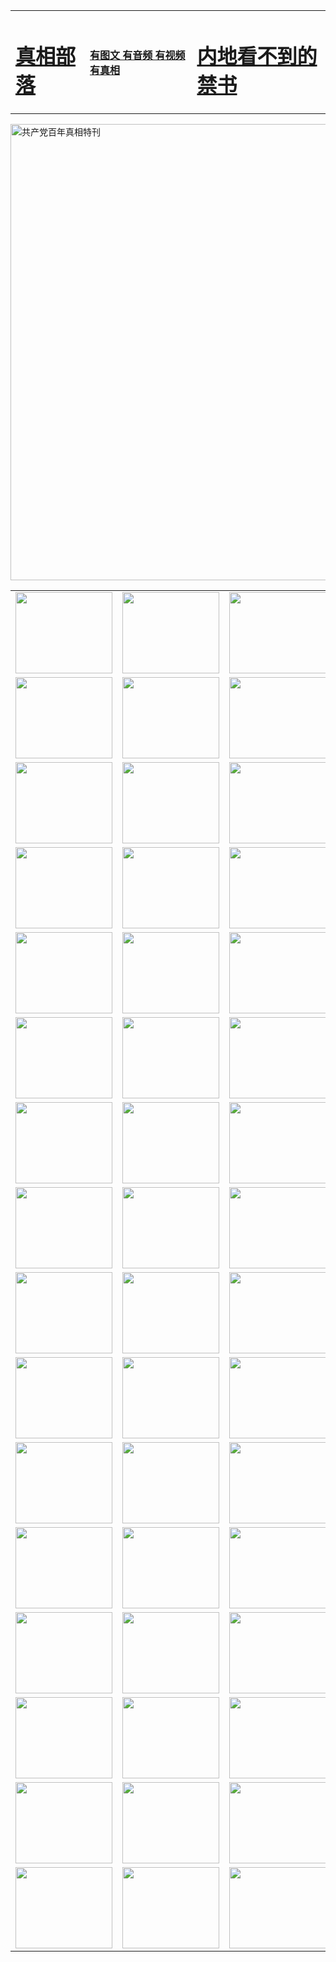 <table>
<tr>

<td>
	<H1><a href="http://99.crownka.comg/zx/">真相部落</a></H1>
</td>
<td>
	<H4><a href="http://99.crownka.comg/zx/">有图文 有音频 有视频 有真相</a></H4>
</td>
<td>
	<H1><a href="http://99.crownka.comg/book/"> 内地看不到的禁书</a></H1>
</td>
</tr>
</table>

 <div ><a href="http://99.crownka.comg/zx/bngcd/"><img src="http://99.crownka.comg/zx/bngcd/gcdbnzx.jpg" width="730"  border="0" alt="共产党百年真相特刊"></a></div>

<table>
<tr>
	<td><a href="http://07.seyyah360.com/xtr/107/"><img  src ="http://07.seyyah360.com/pic/2017/02/107.jpg" width="155px" height="130px"></a></td>
	<td><a href="http://07.seyyah360.com/xtr/829/"><img src ="http://07.seyyah360.com/pic/2017/02/829.jpg" width="155px" height="130px"></a></td>
	<td><a href="http://07.seyyah360.com/xtr/69/"><img  src ="http://07.seyyah360.com/pic/2017/02/69.jpg" width="155px" height="130px"></a></td>
	<td><a href="http://07.seyyah360.com/xtr/99/"><img  src ="http://07.seyyah360.com/pic/2017/02/99.jpg" width="155px" height="130px"></a></td>
</tr>
<tr>
	<td><a href="http://07.seyyah360.com/xtr/40/"><img  src ="http://07.seyyah360.com/pic/2017/02/40.jpg" width="155px" height="130px"></a></td>
	<td><a href="http://07.seyyah360.com/xtr/20/"><img  src ="http://07.seyyah360.com/pic/2017/02/20.jpg" width="155px" height="130px"></a></td>
	<td><a href="http://07.seyyah360.com/xtr/81/"><img  src ="http://07.seyyah360.com/pic/2017/02/81.jpg" width="155px" height="130px"></a></td>
	<td><a href="http://07.seyyah360.com/xtr/2/"><img  src ="http://07.seyyah360.com/pic/2017/02/2.jpg" width="155px" height="130px"></a></td>
</tr>
<tr>
	<td><a href="http://07.seyyah360.com/xtr/86/"><img  src ="http://07.seyyah360.com/pic/2017/02/86.jpg" width="155px" height="130px"></a></td>
	<td><a href="http://07.seyyah360.com/xtr/109/"><img  src ="http://07.seyyah360.com/pic/2017/02/109.jpg" width="155px" height="130px"></a></td>
	<td><a href="http://07.seyyah360.com/xtr/1378/"><img  src ="http://07.seyyah360.com/pic/2017/02/1378.jpg" width="155px" height="130px"></a></td>
	<td><a href="http://07.seyyah360.com/xtr/57/"><img  src ="http://07.seyyah360.com/pic/2017/02/57.jpg" width="155px" height="130px"></a></td>
</tr>
<tr>
	<td><a href="http://07.seyyah360.com/xtr/1219/"><img  src ="http://07.seyyah360.com/pic/2017/02/1219.jpg" width="155px" height="130px"></a></td>
	<td><a href="http://07.seyyah360.com/xtr/1220/"><img  src ="http://07.seyyah360.com/pic/2017/02/1220.jpg" width="155px" height="130px"></a></td>
	<td><a href="http://07.seyyah360.com/xtr/1221/"><img  src ="http://07.seyyah360.com/pic/2017/02/1221.jpg" width="155px" height="130px"></a></td>
	<td><a href="http://07.seyyah360.com/xtr/51/"><img  src ="http://07.seyyah360.com/pic/2017/02/51.jpg" width="155px" height="130px"></a></td>
</tr>
<tr>
	<td><a href="http://07.seyyah360.com/xtr/1055/"><img  src ="http://07.seyyah360.com/pic/2017/02/1055.jpg" width="155px" height="130px"></a></td>
	<td><a href="http://07.seyyah360.com/xtr/611/"><img  src ="http://07.seyyah360.com/pic/2017/02/611.jpg" width="155px" height="130px"></a></td>
	<td><a href="http://07.seyyah360.com/xtr/1121/"><img  src ="http://07.seyyah360.com/pic/2017/02/1121.jpg" width="155px" height="130px"></a></td>
	<td><a href="http://07.seyyah360.com/xtr/610/"><img  src ="http://07.seyyah360.com/pic/2017/02/610.jpg" width="155px" height="130px"></a></td>
</tr>
<tr>
	<td><a href="http://07.seyyah360.com/xtr/1128/"><img  src ="http://07.seyyah360.com/pic/2017/02/1128.jpg" width="155px" height="130px"></a></td>
	<td><a href="http://07.seyyah360.com/xtr/1395/"><img  src ="http://07.seyyah360.com/pic/2017/02/1406.jpg" width="155px" height="130px"></a></td>
	<td><a href="http://07.seyyah360.com/xtr/1407/"><img  src ="http://07.seyyah360.com/pic/2017/02/1407.jpg" width="155px" height="130px"></a></td>
	<td><a href="http://07.seyyah360.com/xtr/934/"><img  src ="http://07.seyyah360.com/pic/2017/02/934.jpg" width="155px" height="130px"></a></td>
</tr>
<tr>
	<td><a href="http://07.seyyah360.com/xtr/641/"><img  src ="http://07.seyyah360.com/pic/2017/02/641.jpg" width="155px" height="130px"></a></td>
	<td><a href="http://07.seyyah360.com/xtr/949/"><img  src ="http://07.seyyah360.com/pic/2017/02/949.jpg" width="155px" height="130px"></a></td>
	<td><a href="http://07.seyyah360.com/xtr/112/"><img  src ="http://07.seyyah360.com/pic/2017/02/112.jpg" width="155px" height="130px"></a></td>
	<td><a href="http://07.seyyah360.com/xtr/812/"><img  src ="http://07.seyyah360.com/pic/2017/02/812.jpg" width="155px" height="130px"></a></td>
</tr>
<tr>
	<td><a href="http://07.seyyah360.com/xtr/103/"><img  src ="http://07.seyyah360.com/pic/2017/02/103.jpg" width="155px" height="130px"></a></td>
	<td><a href="http://07.seyyah360.com/xtr/3/"><img  src ="http://07.seyyah360.com/pic/2017/02/3.jpg" width="155px" height="130px"></a></td>
	<td><A href="http://07.seyyah360.com/mp4/zx/2015/11/Lkmtt.mp4" target="_blank" title="莲开满天庭"><img  src="http://07.seyyah360.com/pic/2015/11/Lkmtt3480_jssor.jpg"  width="155px" height="130px"></A></td>
	<td><A href="http://07.seyyah360.com/mp4/zx/2015/11/2013513.mp4" target="_blank" title="飞旋的法轮"><img  src="http://07.seyyah360.com/pic/2015/11/falun480_jssor.jpg"  width="155px" height="130px"></A></td>
</tr>
<tr>
	<td><A href="http://07.seyyah360.com/mp4/zx/2015/11/NYParade.mp4" target="_blank" title="2004年4月10日法轮功纽约大游行"><img  src="http://07.seyyah360.com/pic/2015/11/nyparade480_jssor.jpg"  width="155px" height="130px"></A></td>
	<td><A href="http://07.seyyah360.com/mp4/news617/2015/05/WEB_s28093.mp4" target="_blank" title="2015年世界法轮大法日特别报导"><img  src="http://07.seyyah360.com/pic/2015/11/p6752711a666997037_jssor.jpg"  width="155px" height="130px"></A></td>
	<td><A href="http://07.seyyah360.com/mp4/news829/2015/11/30211_326650.mp4" target="_blank" title="沧州绑架案连审四天 民众抹泪称审好人"><img  src="http://07.seyyah360.com/pic/2015/11/changzhou2480_jssor.jpg"  width="155px" height="130px"></A></td>
	<td><A href="http://07.seyyah360.com/mp4/mhph/2015/10/changzhou.mp4" target="_blank" title="沧州真相--狮城血泪"><img  src="http://07.seyyah360.com/pic/2015/11/changzhou480_jssor.jpg"  width="155px" height="130px"></A></td>
</tr>
<tr>
	<td><A href="http://07.seyyah360.com/mp4/mhjd/mhjd_55.mp4" target="_blank" title="正义律师与无罪辩护"><img  src="http://07.seyyah360.com/pic/2015/11/wzbh480_jssor.jpg"  width="155px" height="130px"></A></td>
	<td><A href="http://07.seyyah360.com/mp4/zx/2015/11/layerkcs.mp4" target="_blank" title="中国的良心--高智晟律师"><img  src="http://07.seyyah360.com/pic/2015/11/layerkcs2480_jssor.jpg"  width="155px" height="130px"></A></td>
	<td><A href="http://07.seyyah360.com/mp4/mhph/2015/10/szxl.mp4" target="_blank" title="神州血泪--北京、大庆、广东、哈尔滨"><img  src="http://07.seyyah360.com/pic/2015/11/szxl480_jssor.jpg"  width="155px" height="130px"></A></td>
	<td><A href="http://07.seyyah360.com/mp4/zx/2015/11/TangShanFFXS.mp4" target="_blank" title="真相纪录片：凤凰新生"><img  src="http://07.seyyah360.com/pic/2015/11/fhxs2480_jssor.jpg"  width="155px" height="130px"></A></td>
</tr>
<tr>
	<td><A href="http://07.seyyah360.com/mp4/zx/2015/11/jidong.mp4" target="_blank" title="冀东监狱的罪恶"><img  src="http://07.seyyah360.com/pic/2015/11/jidong480_jssor.jpg"  width="155px" height="130px"></A></td>
	<td><A href="http://07.seyyah360.com/mp4/mhph/2015/10/tangshan.mp4" target="_blank" title="凤凰血泪"><img  src="http://07.seyyah360.com/pic/2015/11/tangshan480_jssor.jpg"  width="155px" height="130px"></A>
					</div></td>
	<td>	<A href="http://07.seyyah360.com/mp4/mhph/2015/10/zfxtzxl.mp4" target="_blank" title="政法系统罪行录--唐山篇"><img  src="http://07.seyyah360.com/pic/2015/11/zfxtzxl480_jssor.jpg"  width="155px" height="130px"></A></td>
	<td><A href="http://07.seyyah360.com/mp4/mhph/2015/10/QDBG.mp4" target="_blank" title="青岛悲歌"><img  src="http://07.seyyah360.com/pic/2015/10/qdbg2480_jssor.jpg"  width="155px" height="130px"></A></td>
</tr>
<tr>
	<td><A href="http://07.seyyah360.com/mp4/mhph/2015/10/huludao.mp4" target="_blank" title="葫芦岛永恒的见证"><img  src="http://07.seyyah360.com/pic/2015/10/huludao480_jssor.jpg"  width="155px" height="130px"></A></td>
	<td><A href="http://07.seyyah360.com/mp4/mhph/2015/10/qbzx.mp4" target="_blank" title="湖畔泉边听真相-济南泉城的传奇"><img  src="http://07.seyyah360.com/pic/2015/10/hupan480_jssor.jpg"  width="155px" height="130px"></A></td>
	<td><A href="http://07.seyyah360.com/mp4/mhph/2015/10/baoding_dvd_v2.mp4" target="_blank" title="燕赵悲歌"><img  src="http://07.seyyah360.com/pic/2015/10/yzbg480_jssor.jpg"  width="155px" height="130px"></A></td>
	<td><A href="http://07.seyyah360.com/mp4/zx/2015/11/meihuashi_complete_ED2.0.mp4" target="_blank" title="梅花诗完整版"><img  src="http://07.seyyah360.com/pic/2015/11/mhs480_jssor.jpg"  width="155px" height="130px"></A></td>
</tr>
<tr>
	<td><A href="http://07.seyyah360.com/mp4/zx/2015/11/fengbei512k.mp4" target="_blank" title="丰碑"><img  src="http://07.seyyah360.com/pic/2015/11/fongbei480_jssor.jpg"  width="155px" height="130px"></A></td>
	<td><A href="http://07.seyyah360.com/mp4/zx/2015/11/fytdxComplete.mp4" target="_blank" title="风雨天地行全集"><img  src="http://07.seyyah360.com/pic/2015/11/fytdxWhite480_jssor.jpg"  width="155px" height="130px"></A></td>
	<td><A href="http://07.seyyah360.com/mp4/zx/2015/11/JianZheng.mp4" target="_blank" title="见证"><img  src="http://07.seyyah360.com/pic/2015/11/witness480_jssor.jpg"  width="155px" height="130px"></A></td>
	<td><A href="http://07.seyyah360.com/mp4/mhph/2015/10/hcym.mp4" target="_blank" title="红朝阴谋"><img  src="http://07.seyyah360.com/pic/2015/10/hcym480_jssor.jpg"  width="155px" height="130px"></A></td>
</tr>
<tr>
	<td><A href="http://07.seyyah360.com/mp4/zx/2015/11/zfzxPalV3.mp4" target="_blank" title="是自焚还是骗局"><img  src="http://07.seyyah360.com/pic/2015/11/zfzx4805_jssor.jpg"  width="155px" height="130px"></A></td>
	<td><A href="http://07.seyyah360.com/mp4/zx/2015/11/lsdspMsyTd.mp4" target="_blank" title="历史的审判"><img  src="http://07.seyyah360.com/pic/2015/11/lsdsp480_jssor.jpg"  width="155px" height="130px"></A></td>
	<td><A href="http://07.seyyah360.com/mp4/news886/2015/11/concat886.mp4" target="_blank" title="一周全球控告江泽民"><img  src="http://07.seyyah360.com/pic/2015/11/news886480_jssor.jpg"  width="155px" height="130px"></A></td>
	<td><A href="http://07.seyyah360.com/mp4/news1378/2014/08/CQSD_s0_e4_v2_i0-CQSD_4-video.mp4" target="_blank" title="欧洲的抉择"><img  src="http://07.seyyah360.com/pic/2015/11/p5143421a564166643-ss_jssor.jpg"  width="155px" height="130px"></A></td>
</tr>
<tr>
	<td><A href="http://07.seyyah360.com/mp4/zx/2015/11/hk20150720parade.mp4" target="_blank" title="港法轮功反迫害大游行 大陆游客震撼"><img  src="http://07.seyyah360.com/pic/2015/11/281098-ss_jssor.jpg"  width="155px" height="130px"></A></td>
	<td><A href="http://07.seyyah360.com/mp4/zx/2015/11/20150720hkParade512k.mp4" target="_blank" title="香港法轮功720游行声援诉江潮"><img  src="http://07.seyyah360.com/pic/2015/11/2015720parade480_jssor.jpg"  width="155px" height="130px"></A></td>
	<td><A href="http://07.seyyah360.com/mp4/zx/2015/11/hktdc512.mp4" target="_blank" title="香港退党潮"><img  src="http://07.seyyah360.com/pic/2015/11/hktdc480_jssor.jpg"  width="155px" height="130px"></A></td>
	<td><A href="http://07.seyyah360.com/mp4/news413/2015/11/concat413.mp4" target="_blank" title="本月退党精选"><img  src="http://07.seyyah360.com/pic/2015/11/tuidang480_jssor.jpg"  width="155px" height="130px"></A></td>
</tr>
<tr>
	<td><A href="http://07.seyyah360.com/mp4/news823/2015/11/TSZG_British_1_QA_A_TSZG-61-1_XinHaoNianZuoZh_P617180.mp4" target="_blank" title="辛灏年：纪念《九评共产党》发表十周年演讲"><img  src="http://07.seyyah360.com/pic/2015/11/xhn9p10480_jssor.jpg"  width="155px" height="130px"></A></td>
	<td><A href="http://07.seyyah360.com/mp4/news57/2015/11/JPGCD8.mp4" target="_blank" title="【九评之八】评中国共产党的邪教本质"><img  src="http://07.seyyah360.com/pic/2015/11/9pkcd8p480_jssor.jpg"  width="155px" height="130px"></A></td>
	<td><A href="http://07.seyyah360.com/mp4/other/kao.Chih.Sheng_story.mp4"  target="_blank" title="超越恐惧:高智晟的故事"				style="font-size:20px;"><img src="http://07.seyyah360.com/pic/2016/12/GZS201408070902.jpg"  width="155px" height="130px">
						</A></td>
	<td><A href="http://07.seyyah360.com/mp4/zx/2016/11/oh10yearsInv.mp4"  target="_blank" title="纪录片《活摘 十年调查》完整版" style="font-size:20px;"><img src="http://07.seyyah360.com/pic/2016/11/10yearsOHinv.jpg"  width="155px" height="130px">
						</A></td>
</tr>
</table>



